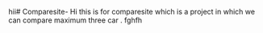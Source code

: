 hii# Comparesite-
Hi this is for comparesite which is a project in which we can compare maximum three car .
fghfh
